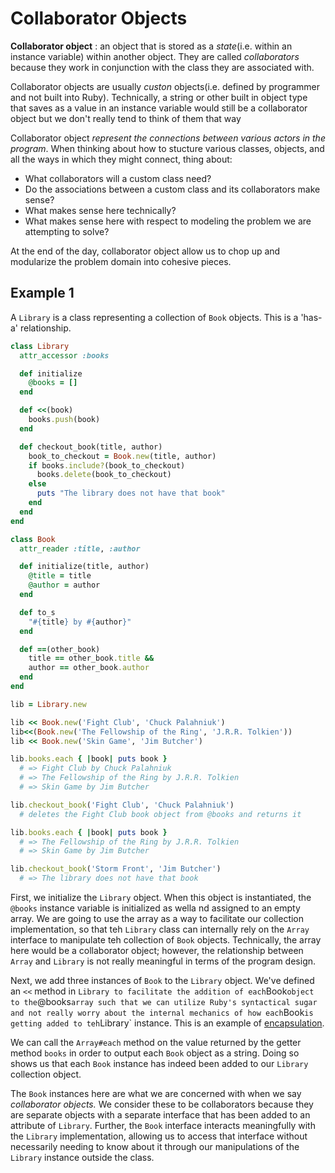 # Collaborator Objects #

**Collaborator object**
: an object that is stored as a *state*(i.e. within an instance variable) within another object. They are called *collaborators* because they work in conjunction with the class they are associated with.

Collaborator objects are usually *custon* objects(i.e. defined by programmer and not built into Ruby). Technically, a string or other built in object type that saves as a value in an instance variable would still be a collaborator object but we don't really tend to think of them that way

Collaborator object *represent the connections between various actors in the program*. When thinking about how to stucture various classes, objects, and all the ways in which they might connect, thing about:

- What collaborators will a custom class need?
- Do the associations between a custom class and its collaborators make sense?
- What makes sense here technically?
- What makes sense here with respect to modeling the problem we are attempting to solve?

At the end of the day, collaborator object allow us to chop up and modularize the problem domain into cohesive pieces.

## Example 1 ##

A `Library` is a class representing a collection of `Book` objects. This is a 'has-a' relationship.

```ruby
class Library
  attr_accessor :books

  def initialize
    @books = []
  end

  def <<(book)
    books.push(book)
  end

  def checkout_book(title, author)
    book_to_checkout = Book.new(title, author)
    if books.include?(book_to_checkout)
      books.delete(book_to_checkout)
    else
      puts "The library does not have that book"
    end
  end
end

class Book
  attr_reader :title, :author

  def initialize(title, author)
    @title = title
    @author = author
  end

  def to_s
    "#{title} by #{author}"
  end

  def ==(other_book)
    title == other_book.title &&
    author == other_book.author
  end
end

lib = Library.new

lib << Book.new('Fight Club', 'Chuck Palahniuk')
lib<<(Book.new('The Fellowship of the Ring', 'J.R.R. Tolkien'))
lib << Book.new('Skin Game', 'Jim Butcher')

lib.books.each { |book| puts book }
  # => Fight Club by Chuck Palahniuk
  # => The Fellowship of the Ring by J.R.R. Tolkien
  # => Skin Game by Jim Butcher

lib.checkout_book('Fight Club', 'Chuck Palahniuk')
  # deletes the Fight Club book object from @books and returns it

lib.books.each { |book| puts book }
  # => The Fellowship of the Ring by J.R.R. Tolkien
  # => Skin Game by Jim Butcher

lib.checkout_book('Storm Front', 'Jim Butcher')
  # => The library does not have that book
```

First, we initialize the `Library` object. When this object is instantiated, the `@books` instance variable is initialized as wella nd assigned to an empty array. We are going to use the array as a way to facilitate our collection implementation, so that teh `Library` class can internally rely on the `Array` interface to manipulate teh collection of `Book` objects. Technically, the array here would be a collaborator object; however, the relationship between `Array` and `Library` is not really meaningful in terms of the program design.

Next, we add three instances of `Book` to the `Library` object. We've defined an `<<` method in `Library to facilitate the addition of each`Book` object to the `@books` array such that we can utilize Ruby's syntactical sugar and not really worry about the internal mechanics of how each `Book` is getting added to teh `Library` instance. This is an example of [encapsulation](./poly_encaps.md).

We can call the `Array#each` method on the value returned by the getter method `books` in order to output each `Book` object as a string. Doing so shows us that each `Book` instance has indeed been added to our `Library` collection object.

The `Book` instances here are what we are concerned with when we say *collaborator objects.* We consider these to be collaborators because they are separate objects with a separate interface that has been added to an attribute of `Library`. Further, the `Book` interface interacts meaningfully with the `Library` implementation, allowing us to access that interface without necessarily needing to know about it through our manipulations of the `Library` instance outside the class.
